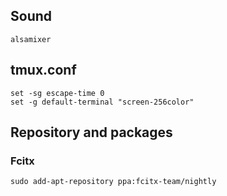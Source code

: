 ## Sound

`alsamixer`

## tmux.conf 

```
set -sg escape-time 0
set -g default-terminal "screen-256color"
```

## Repository and packages

### Fcitx

```
sudo add-apt-repository ppa:fcitx-team/nightly
```
